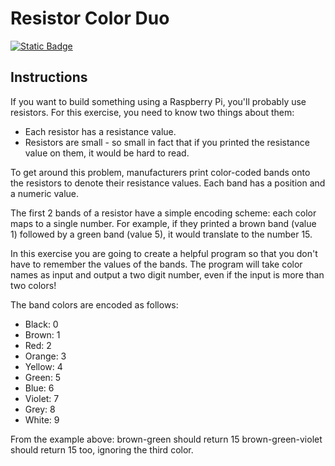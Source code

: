# Resistor Color Duo
[![Static Badge](https://img.shields.io/badge/Link-To%20Exercise-blue)](https://exercism.org/tracks/python/exercises/resistor-color-duo)

## Instructions

If you want to build something using a Raspberry Pi, you'll probably use 
resistors. For this exercise, you need to know two things about them:

* Each resistor has a resistance value.
* Resistors are small - so small in fact that if you printed the resistance 
value on them, it would be hard to read.

To get around this problem, manufacturers print color-coded bands onto the 
resistors to denote their resistance values. Each band has a position and a 
numeric value.

The first 2 bands of a resistor have a simple encoding scheme: each color maps 
to a single number. For example, if they printed a brown band (value 1) 
followed by a green band (value 5), it would translate to the number 15.

In this exercise you are going to create a helpful program so that you don't 
have to remember the values of the bands. The program will take color names as 
input and output a two digit number, even if the input is more than two colors!

The band colors are encoded as follows:

* Black: 0
* Brown: 1
* Red: 2
* Orange: 3
* Yellow: 4
* Green: 5
* Blue: 6
* Violet: 7
* Grey: 8
* White: 9

From the example above: brown-green should return 15 brown-green-violet should 
return 15 too, ignoring the third color.